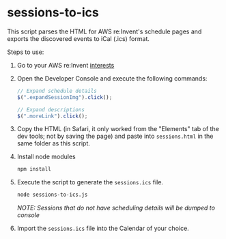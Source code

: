 # sessions-to-ics

This script parses the HTML for AWS re:Invent's schedule pages and exports the discovered
events to iCal (.ics) format.

Steps to use:

1.  Go to your AWS re:Invent [interests](https://www.portal.reinvent.awsevents.com/connect/interests.ww)

1.  Open the Developer Console and execute the following commands:

    ```javascript
    // Expand schedule details
    $(".expandSessionImg").click();

    // Expand descriptions
    $(".moreLink").click();
    ```

1.  Copy the HTML (in Safari, it only worked from the "Elements" tab of the dev tools; not by saving the page)
    and paste into `sessions.html` in the same folder as this script.

1.  Install node modules

    ```bash
    npm install
    ```
    
1.  Execute the script to generate the `sessions.ics` file.

    ```bash
    node sessions-to-ics.js
    ```
    
    *NOTE: Sessions that do not have scheduling details will be dumped to console*
    
1.  Import the `sessions.ics` file into the Calendar of your choice.
